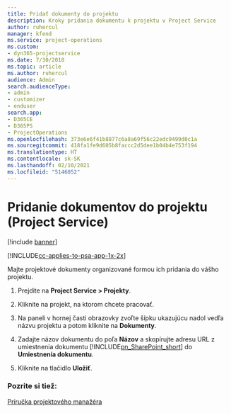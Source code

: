 ```yaml
---
title: Pridať dokumenty do projektu
description: Kroky pridania dokumentu k projektu v Project Service
author: ruhercul
manager: kfend
ms.service: project-operations
ms.custom:
- dyn365-projectservice
ms.date: 7/30/2018
ms.topic: article
ms.author: ruhercul
audience: Admin
search.audienceType:
- admin
- customizer
- enduser
search.app:
- D365CE
- D365PS
- ProjectOperations
ms.openlocfilehash: 373e6e6f41b8877c6a8a69f56c22edc9499d0c1a
ms.sourcegitcommit: 418fa1fe9d605b8faccc2d5dee1b04b4e753f194
ms.translationtype: HT
ms.contentlocale: sk-SK
ms.lasthandoff: 02/10/2021
ms.locfileid: "5146052"
---
```

# <a name="add-documents-to-a-project-project-service"></a>Pridanie dokumentov do projektu (Project Service)

[!include [banner](../includes/psa-now-project-operations.md)]

[!INCLUDE[cc-applies-to-psa-app-1x-2x](../includes/cc-applies-to-psa-app-1x-2x.md)]

Majte projektové dokumenty organizované formou ich pridania do vášho projektu.  
  
1. Prejdite na **Project Service > Projekty**.  
  
2. Kliknite na projekt, na ktorom chcete pracovať.  
  
3. Na paneli v hornej časti obrazovky zvoľte šípku ukazujúcu nadol vedľa názvu projektu a potom kliknite na **Dokumenty**.  
  
4. Zadajte názov dokumentu do poľa **Názov** a skopírujte adresu URL z umiestnenia dokumentu [!INCLUDE[pn_SharePoint_short](../includes/pn-sharepoint-short.md)] do **Umiestnenia dokumentu**.  
  
5. Kliknite na tlačidlo **Uložiť**.  
  
### <a name="see-also"></a>Pozrite si tiež:  
 [Príručka projektového manažéra](../psa/project-manager-guide.md)
